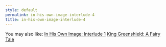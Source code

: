 ```yaml
---
style: default
permalink: in-his-own-image-interlude-4
title: in-his-own-image-interlude-4
---
```

You may also like:
[In His Own Image: Interlude 1](http://scp-wiki.net/in-his-own-image-interlude-1)
[King Greenshield: A Fairy Tale](http://scp-wiki.net/king-greenshield-a-fairy-tale)